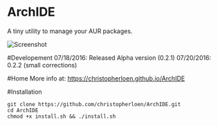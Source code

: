 # ArchIDE
A tiny utility to manage your AUR packages.

<img src="https://s31.postimg.org/bw165z58r/demo.png" alt="Screenshot">

#Developement
07/18/2016: Released Alpha version (0.2.1)
07/20/2016: 0.2.2 (small corrections)

#Home
More info at: https://christopherloen.github.io/ArchIDE

#Installation
```
git clone https://github.com/christopherloen/ArchIDE.git
cd ArchIDE
chmod +x install.sh && ./install.sh
```
